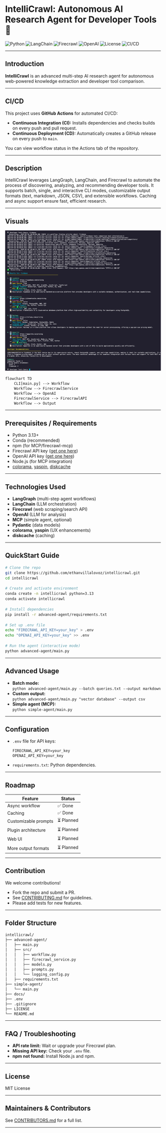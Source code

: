 # IntelliCrawl: Autonomous AI Research Agent for Developer Tools 🚀

![Python](https://img.shields.io/badge/python-3.13-blue)
![LangChain](https://img.shields.io/badge/langchain-graph-green)
![Firecrawl](https://img.shields.io/badge/firecrawl-api-orange)
![OpenAI](https://img.shields.io/badge/openai-api-blue)
![License](https://img.shields.io/github/license/ethanvillalovoz/intellicrawl)
![CI/CD](https://img.shields.io/github/actions/workflow/status/ethanvillalovoz/intellicrawl/ci.yml?branch=main)

---

## Introduction

**IntelliCrawl** is an advanced multi-step AI research agent for autonomous web-powered knowledge extraction and developer tool comparison.

---

## CI/CD

This project uses **GitHub Actions** for automated CI/CD:

- **Continuous Integration (CI):** Installs dependencies and checks builds on every push and pull request.
- **Continuous Deployment (CD):** Automatically creates a GitHub release on every push to `main`.

You can view workflow status in the Actions tab of the repository.

---

## Description

IntelliCrawl leverages LangGraph, LangChain, and Firecrawl to automate the process of discovering, analyzing, and recommending developer tools. It supports batch, single, and interactive CLI modes, customizable output formats (text, markdown, JSON, CSV), and extensible workflows. Caching and async support ensure fast, efficient research.

---

## Visuals

![Diagram](advanced-agent/docs/examples/firebase.png)
<!-- You can use a Mermaid diagram or add screenshots/gifs here -->

```mermaid
flowchart TD
    CLI[main.py] --> Workflow
    Workflow --> FirecrawlService
    Workflow --> OpenAI
    FirecrawlService --> FirecrawlAPI
    Workflow --> Output
```

---

## Prerequisites / Requirements

- Python 3.13+
- Conda (recommended)
- npm (for MCP/firecrawl-mcp)
- Firecrawl API key ([get one here](https://www.firecrawl.dev/))
- OpenAI API key ([get one here](https://platform.openai.com/api-keys))
- Node.js (for MCP integration)
- [colorama](https://pypi.org/project/colorama/), [yaspin](https://pypi.org/project/yaspin/), [diskcache](https://pypi.org/project/diskcache/)

---

## Technologies Used

- **LangGraph** (multi-step agent workflows)
- **LangChain** (LLM orchestration)
- **Firecrawl** (web scraping/search API)
- **OpenAI** (LLM for analysis)
- **MCP** (simple agent, optional)
- **Pydantic** (data models)
- **colorama**, **yaspin** (UX enhancements)
- **diskcache** (caching)

---

## QuickStart Guide

```sh
# Clone the repo
git clone https://github.com/ethanvillalovoz/intellicrawl.git
cd intellicrawl

# Create and activate environment
conda create -n intellicrawl python=3.13
conda activate intellicrawl

# Install dependencies
pip install -r advanced-agent/requirements.txt

# Set up .env file
echo "FIRECRAWL_API_KEY=your_key" > .env
echo "OPENAI_API_KEY=your_key" >> .env

# Run the agent (interactive mode)
python advanced-agent/main.py
```

---

## Advanced Usage

- **Batch mode:**  
  `python advanced-agent/main.py --batch queries.txt --output markdown`
- **Custom output:**  
  `python advanced-agent/main.py "vector database" --output csv`
- **Simple agent (MCP):**  
  `python simple-agent/main.py`

---

## Configuration

- `.env` file for API keys:
  ```
  FIRECRAWL_API_KEY=your_key
  OPENAI_API_KEY=your_key
  ```
- `requirements.txt`: Python dependencies.

---

<!-- ## Automated Test

```sh
# Run tests (if available)
pytest tests/
```

--- -->

## Roadmap

| Feature                | Status      |
|------------------------|------------|
| Async workflow         | ✅ Done     |
| Caching                | ✅ Done     |
| Customizable prompts   | ⏳ Planned  |
| Plugin architecture    | ⏳ Planned  |
| Web UI                 | ⏳ Planned  |
| More output formats    | ⏳ Planned  |

---

## Contribution

We welcome contributions!  
- Fork the repo and submit a PR.
- See [CONTRIBUTING.md](CONTRIBUTING.md) for guidelines.
- Please add tests for new features.

---

## Folder Structure

```
intellicrawl/
├── advanced-agent/
│   ├── main.py
│   ├── src/
│   │   ├── workflow.py
│   │   ├── firecrawl_service.py
│   │   ├── models.py
│   │   ├── prompts.py
│   │   └── logging_config.py
│   ├── requirements.txt
├── simple-agent/
│   └── main.py
├── docs/
├── .env
├── .gitignore
├── LICENSE
└── README.md
```

---

## FAQ / Troubleshooting

- **API rate limit:** Wait or upgrade your Firecrawl plan.
- **Missing API key:** Check your `.env` file.
- **npm not found:** Install Node.js and npm.

---

## License

MIT License

---

## Maintainers & Contributors

See [CONTRIBUTORS.md](CONTRIBUTORS.md) for a full list.

---
